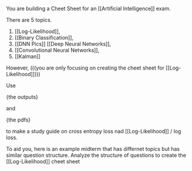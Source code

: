 
You are building a Cheet Sheet for an [[Artificial Intelligence]] exam. 

There are 5 topics.
1. [[Log-Likelihood]],
2. [[Binary Classification]],
3. [[DNN Pics]] [[Deep Neural Networks]],
4. [[Convolutional Neural Networks]],
5. [[Kalman]]

However, (((you are only focusing on creating the cheet sheet for [[Log-Likelihood]])))

Use 

{the outputs}

and 

{the pdfs}

to make a study guide on cross entropy loss nad [[Log-Likelihood]] / log loss.

To aid you, here is an example midterm that has differnet topics but has similar question structure. Analyze the structure of questions to create the [[Log-Likelihood]] cheet sheet
